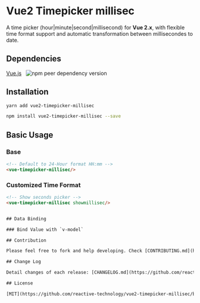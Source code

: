 # Vue2 Timepicker millisec  

A time picker (hour|minute|second|millisecond) for **Vue 2.x**, with flexible time format support and automatic transformation between millisecondes to date.

## Dependencies

[Vue.js](http://vuejs.org/)&nbsp;&nbsp;&nbsp;![npm peer dependency version](https://img.shields.io/npm/dependency-version/vue2-timepicker/peer/vue?style=flat-square)

## Installation

```bash
yarn add vue2-timepicker-millisec
```

```bash
npm install vue2-timepicker-millisec --save
```

## Basic Usage

### Base

```html
<!-- Default to 24-Hour format HH:mm -->
<vue-timepicker-millisec/>
```

### Customized Time Format

```html
<!-- Show seconds picker -->
<vue-timepicker-millisec showmillisec/>


## Data Binding

### Bind Value with `v-model`

## Contribution

Please feel free to fork and help developing. Check [CONTRIBUTING.md](https://github.com/phoenixwong/vue2-timepicker/blob/master/CONTRIBUTING.md) for more details.

## Change Log

Detail changes of each release: [CHANGELOG.md](https://github.com/reactive-technology/vue2-timepicker-millisec/blob/master/CHANGELOG.md)

## License

[MIT](https://github.com/reactive-technology/vue2-timepicker-millisec/blob/master/LICENSE.md)
